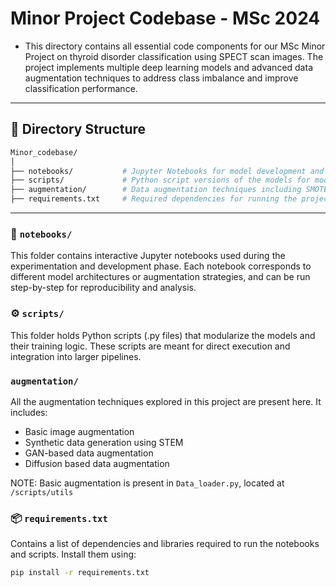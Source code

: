 # Minor Project Codebase - MSc 2024
- This directory contains all essential code components for our MSc Minor Project on thyroid disorder classification using SPECT scan images. The project implements multiple deep learning models and advanced data augmentation techniques to address class imbalance and improve classification performance.
---
## 📁 Directory Structure

```bash
Minor_codebase/
│
├── notebooks/           # Jupyter Notebooks for model development and evaluation
├── scripts/             # Python script versions of the models for modular usage
├── augmentation/        # Data augmentation techniques including SMOTE, GANs, etc.
├── requirements.txt     # Required dependencies for running the project
```
---

### 📘 `notebooks/`
This folder contains interactive Jupyter notebooks used during the experimentation and development phase. Each notebook corresponds to different model architectures or augmentation strategies, and can be run step-by-step for reproducibility and analysis.

### ⚙️ `scripts/`
This folder holds Python scripts (.py files) that modularize the models and their training logic. These scripts are meant for direct execution and integration into larger pipelines.

###  `augmentation/`
All the augmentation techniques explored in this project are present here. It includes:
- Basic image augmentation
- Synthetic data generation using STEM
- GAN-based data augmentation
- Diffusion based data augmentation
  
NOTE: Basic augmentation is present in ```Data_loader.py```, located at ```/scripts/utils```

### 📦 `requirements.txt`
Contains a list of dependencies and libraries required to run the notebooks and scripts. Install them using:

```bash
pip install -r requirements.txt

